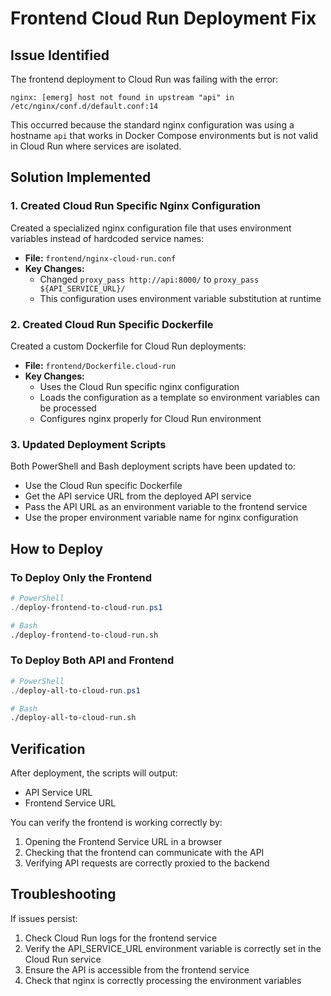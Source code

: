 # Frontend Cloud Run Deployment Fix

## Issue Identified

The frontend deployment to Cloud Run was failing with the error:

```
nginx: [emerg] host not found in upstream "api" in /etc/nginx/conf.d/default.conf:14
```

This occurred because the standard nginx configuration was using a hostname `api` that works in Docker Compose environments but is not valid in Cloud Run where services are isolated.

## Solution Implemented

### 1. Created Cloud Run Specific Nginx Configuration

Created a specialized nginx configuration file that uses environment variables instead of hardcoded service names:

- **File:** `frontend/nginx-cloud-run.conf`
- **Key Changes:** 
  - Changed `proxy_pass http://api:8000/` to `proxy_pass ${API_SERVICE_URL}/`
  - This configuration uses environment variable substitution at runtime

### 2. Created Cloud Run Specific Dockerfile

Created a custom Dockerfile for Cloud Run deployments:

- **File:** `frontend/Dockerfile.cloud-run`
- **Key Changes:**
  - Uses the Cloud Run specific nginx configuration
  - Loads the configuration as a template so environment variables can be processed
  - Configures nginx properly for Cloud Run environment

### 3. Updated Deployment Scripts

Both PowerShell and Bash deployment scripts have been updated to:

- Use the Cloud Run specific Dockerfile
- Get the API service URL from the deployed API service
- Pass the API URL as an environment variable to the frontend service
- Use the proper environment variable name for nginx configuration

## How to Deploy

### To Deploy Only the Frontend

```powershell
# PowerShell
./deploy-frontend-to-cloud-run.ps1
```

```bash
# Bash
./deploy-frontend-to-cloud-run.sh
```

### To Deploy Both API and Frontend

```powershell
# PowerShell
./deploy-all-to-cloud-run.ps1
```

```bash
# Bash
./deploy-all-to-cloud-run.sh
```

## Verification

After deployment, the scripts will output:
- API Service URL
- Frontend Service URL

You can verify the frontend is working correctly by:
1. Opening the Frontend Service URL in a browser
2. Checking that the frontend can communicate with the API
3. Verifying API requests are correctly proxied to the backend

## Troubleshooting

If issues persist:

1. Check Cloud Run logs for the frontend service
2. Verify the API_SERVICE_URL environment variable is correctly set in the Cloud Run service
3. Ensure the API is accessible from the frontend service
4. Check that nginx is correctly processing the environment variables
